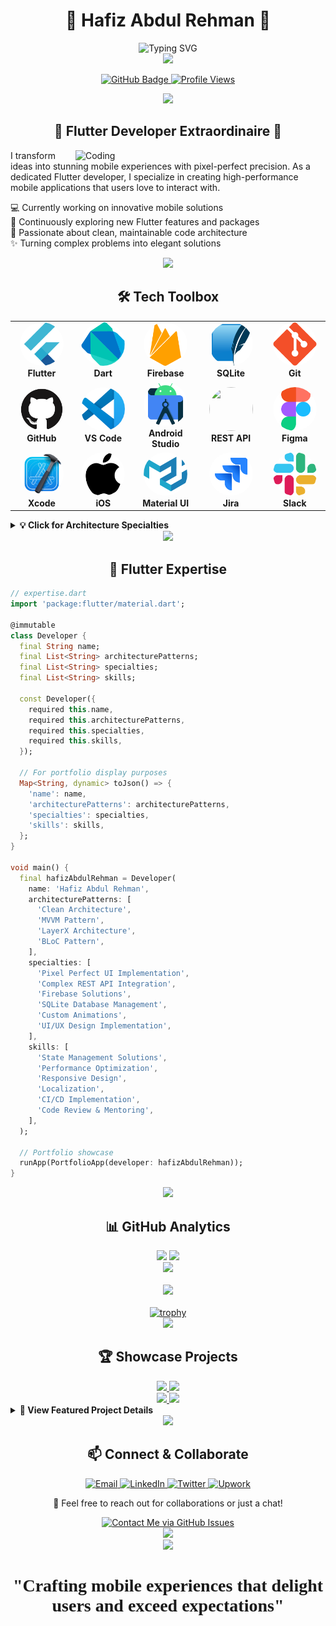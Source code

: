 # <div align="center">🚀 Hafiz Abdul Rehman 🚀</div>

<div align="center">
  <img src="https://readme-typing-svg.herokuapp.com?font=Pacifico&weight=600&size=30&duration=3000&pause=1000&color=0969DA&center=true&vCenter=true&random=false&width=500&lines=Flutter+Developer;Mobile+App+Expert;UI%2FUX+Enthusiast;Clean+Architecture+Specialist" alt="Typing SVG" />
</div>

<div align="center">
  <img src="https://media.giphy.com/media/M9gbBd9nbDrOTu1Mqx/giphy.gif" width="120"/>
</div>

<p align="center">
  <a href="https://github.com/Hafiz-Abdul-Rehman?tab=followers">
    <img src="https://img.shields.io/github/followers/Hafiz-Abdul-Rehman?label=Followers&style=for-the-badge&color=0969DA" alt="GitHub Badge">
  </a>
  <a href="#">
    <img src="https://komarev.com/ghpvc/?username=Hafiz-Abdul-Rehman&label=Profile%20views&color=0e75b6&style=for-the-badge" alt="Profile Views" />
  </a>
</p>

<div align="center">
  <img src="https://user-images.githubusercontent.com/73097560/115834477-dbab4500-a447-11eb-908a-139a6edaec5c.gif">
</div>

## <div align="center">📱 Flutter Developer Extraordinaire 📱</div>
<img align="right" alt="Coding" width="400" src="https://cdn.dribbble.com/users/1162077/screenshots/3848914/programmer.gif">

<p align="left">
I transform ideas into stunning mobile experiences with pixel-perfect precision. As a dedicated Flutter developer, I specialize in creating high-performance mobile applications that users love to interact with.

💻 Currently working on innovative mobile solutions  
🌱 Continuously exploring new Flutter features and packages  
🚀 Passionate about clean, maintainable code architecture  
✨ Turning complex problems into elegant solutions
</p>

<div align="center">
  <img src="https://user-images.githubusercontent.com/73097560/115834477-dbab4500-a447-11eb-908a-139a6edaec5c.gif">
</div>

## <div align="center">🛠️ Tech Toolbox</div>

<div align="center">
  <table>
    <tr>
      <td align="center" width="100">
        <img src="https://github.com/devicons/devicon/blob/master/icons/flutter/flutter-original.svg" width="70" height="70" style="border-radius:50%" />
        <br><strong>Flutter</strong>
      </td>
      <td align="center" width="100">
        <img src="https://github.com/devicons/devicon/blob/master/icons/dart/dart-original.svg" width="70" height="70" style="border-radius:50%" />
        <br><strong>Dart</strong>
      </td>
      <td align="center" width="100">
        <img src="https://github.com/devicons/devicon/blob/master/icons/firebase/firebase-plain.svg" width="70" height="70" style="border-radius:50%" />
        <br><strong>Firebase</strong>
      </td>
      <td align="center" width="100">
        <img src="https://github.com/devicons/devicon/blob/master/icons/sqlite/sqlite-original.svg" width="70" height="70" style="border-radius:50%" />
        <br><strong>SQLite</strong>
      </td>
      <td align="center" width="100">
        <img src="https://github.com/devicons/devicon/blob/master/icons/git/git-original.svg" width="70" height="70" style="border-radius:50%" />
        <br><strong>Git</strong>
      </td>
    </tr>
    <tr>
      <td align="center" width="100">
        <img src="https://github.com/devicons/devicon/blob/master/icons/github/github-original.svg" width="70" height="70" style="border-radius:50%" />
        <br><strong>GitHub</strong>
      </td>
      <td align="center" width="100">
        <img src="https://github.com/devicons/devicon/blob/master/icons/vscode/vscode-original.svg" width="70" height="70" style="border-radius:50%" />
        <br><strong>VS Code</strong>
      </td>
      <td align="center" width="100">
        <img src="https://github.com/devicons/devicon/blob/master/icons/androidstudio/androidstudio-original.svg" width="70" height="70" style="border-radius:50%" />
        <br><strong>Android Studio</strong>
      </td>
      <td align="center" width="100">
        <img src="https://user-images.githubusercontent.com/25181517/192107858-9166028c-2dd3-4435-b13b-abcdeec18ff3.png" width="70" height="70" style="border-radius:50%" />
        <br><strong>REST API</strong>
      </td>
      <td align="center" width="100">
        <img src="https://github.com/devicons/devicon/blob/master/icons/figma/figma-original.svg" width="70" height="70" style="border-radius:50%" />
        <br><strong>Figma</strong>
      </td>
    </tr>
    <tr>
      <td align="center" width="100">
        <img src="https://github.com/devicons/devicon/blob/master/icons/xcode/xcode-original.svg" width="70" height="70" style="border-radius:50%" />
        <br><strong>Xcode</strong>
      </td>
      <td align="center" width="100">
        <img src="https://github.com/devicons/devicon/blob/master/icons/apple/apple-original.svg" width="70" height="70" style="border-radius:50%" />
        <br><strong>iOS</strong>
      </td>
      <td align="center" width="100">
        <img src="https://github.com/devicons/devicon/blob/master/icons/materialui/materialui-original.svg" width="70" height="70" style="border-radius:50%" />
        <br><strong>Material UI</strong>
      </td>
      <td align="center" width="100">
        <img src="https://github.com/devicons/devicon/blob/master/icons/jira/jira-original.svg" width="70" height="70" style="border-radius:50%" />
        <br><strong>Jira</strong>
      </td>
      <td align="center" width="100">
        <img src="https://github.com/devicons/devicon/blob/master/icons/slack/slack-original.svg" width="70" height="70" style="border-radius:50%" />
        <br><strong>Slack</strong>
      </td>
    </tr>
  </table>
</div>

<details>
  <summary><b>💡 Click for Architecture Specialties</b></summary>
  <br>
  <div align="center">
    <img src="https://img.shields.io/badge/Clean_Architecture-007ACC?style=for-the-badge&logo=flutter&logoColor=white" alt="Clean Architecture"/>
    <img src="https://img.shields.io/badge/MVVM_Pattern-0175C2?style=for-the-badge&logo=flutter&logoColor=white" alt="MVVM Pattern"/>
    <img src="https://img.shields.io/badge/LayerX_Architecture-02569B?style=for-the-badge&logo=flutter&logoColor=white" alt="LayerX Architecture"/>
    <img src="https://img.shields.io/badge/BLoC_Pattern-13B9FD?style=for-the-badge&logo=flutter&logoColor=white" alt="BLoC Pattern"/>
    <img src="https://img.shields.io/badge/Repository_Pattern-0175C2?style=for-the-badge&logo=flutter&logoColor=white" alt="Repository Pattern"/>
  </div>
</details>

<div align="center">
  <img src="https://user-images.githubusercontent.com/73097560/115834477-dbab4500-a447-11eb-908a-139a6edaec5c.gif">
</div>

## <div align="center">🧠 Flutter Expertise</div>

```dart
// expertise.dart
import 'package:flutter/material.dart';

@immutable
class Developer {
  final String name;
  final List<String> architecturePatterns;
  final List<String> specialties;
  final List<String> skills;
  
  const Developer({
    required this.name,
    required this.architecturePatterns,
    required this.specialties,
    required this.skills,
  });
  
  // For portfolio display purposes
  Map<String, dynamic> toJson() => {
    'name': name,
    'architecturePatterns': architecturePatterns,
    'specialties': specialties,
    'skills': skills,
  };
}

void main() {
  final hafizAbdulRehman = Developer(
    name: 'Hafiz Abdul Rehman',
    architecturePatterns: [
      'Clean Architecture',
      'MVVM Pattern',
      'LayerX Architecture',
      'BLoC Pattern',
    ],
    specialties: [
      'Pixel Perfect UI Implementation',
      'Complex REST API Integration',
      'Firebase Solutions',
      'SQLite Database Management',
      'Custom Animations',
      'UI/UX Design Implementation',
    ],
    skills: [
      'State Management Solutions',
      'Performance Optimization',
      'Responsive Design',
      'Localization',
      'CI/CD Implementation',
      'Code Review & Mentoring',
    ],
  );
  
  // Portfolio showcase
  runApp(PortfolioApp(developer: hafizAbdulRehman));
}
```

<div align="center">
  <img src="https://user-images.githubusercontent.com/73097560/115834477-dbab4500-a447-11eb-908a-139a6edaec5c.gif">
</div>

## <div align="center">📊 GitHub Analytics</div>

<div align="center">
  <!-- Redesigned GitHub Stats Cards with Gradient Background -->
  <img width="49%" src="https://github-readme-stats-sigma-five.vercel.app/api?username=Hafiz-Abdul-Rehman&show_icons=true&count_private=true&hide_border=true&title_color=00FF00&icon_color=00FF00&text_color=FFFFFF&bg_color=0,000000,0D1117" />
  <img width="49%" src="https://github-readme-stats-sigma-five.vercel.app/api/top-langs/?username=Hafiz-Abdul-Rehman&layout=compact&hide_border=true&title_color=00FF00&text_color=FFFFFF&bg_color=0,0D1117,000000" />
</div>

<div align="center">
  <!-- Custom Streak Stats with Neon Effect -->
  <img src="https://streak-stats.demolab.com?user=Hafiz-Abdul-Rehman&hide_border=true&border_radius=10&background=0D1117&stroke=00FF00&ring=00FF00&fire=FFA500&currStreakNum=FFFFFF&sideNums=00FF00&currStreakLabel=00FF00&sideLabels=00FF00&dates=FFFFFF" />
</div>

<!-- Contribution Graph with Custom Theme -->
<div align="center">
  <br>
  <a href="https://github.com/Hafiz-Abdul-Rehman">
    <img src="https://github-readme-activity-graph.vercel.app/graph?username=Hafiz-Abdul-Rehman&theme=react-dark&hide_border=true&area=true&point=00FF00&line=00FF00&radius=8" width="98%" />
  </a>
</div>

<!-- Profile Trophy with Improved Design -->
<div align="center">
  <br>
  <a href="https://github.com/ryo-ma/github-profile-trophy">
    <img src="https://github-profile-trophy.vercel.app/?username=Hafiz-Abdul-Rehman&theme=radical&no-frame=true&no-bg=true&column=7&margin-w=15" alt="trophy" />
  </a>
</div>

<div align="center">
  <img src="https://user-images.githubusercontent.com/73097560/115834477-dbab4500-a447-11eb-908a-139a6edaec5c.gif">
</div>

## <div align="center">🏆 Showcase Projects</div>

<div align="center">
  <a href="https://github.com/Hafiz-Abdul-Rehman/project1">
    <img src="https://github-readme-stats.vercel.app/api/pin/?username=Hafiz-Abdul-Rehman&repo=project1&theme=radical&border_color=30A3DC&bg_color=0D1117" width="49%" />
  </a>
  <a href="https://github.com/Hafiz-Abdul-Rehman/project2">
    <img src="https://github-readme-stats.vercel.app/api/pin/?username=Hafiz-Abdul-Rehman&repo=project2&theme=radical&border_color=30A3DC&bg_color=0D1117" width="49%" />
  </a>
</div>
<div align="center">
  <a href="https://github.com/Hafiz-Abdul-Rehman/project3">
    <img src="https://github-readme-stats.vercel.app/api/pin/?username=Hafiz-Abdul-Rehman&repo=project3&theme=radical&border_color=30A3DC&bg_color=0D1117" width="49%" />
  </a>
  <a href="https://github.com/Hafiz-Abdul-Rehman/project4">
    <img src="https://github-readme-stats.vercel.app/api/pin/?username=Hafiz-Abdul-Rehman&repo=project4&theme=radical&border_color=30A3DC&bg_color=0D1117" width="49%" />
  </a>
</div>

<details>
  <summary><b>📱 View Featured Project Details</b></summary>
  <br>
  
  ### 🚀 E-Commerce App
  A full-featured Flutter e-commerce application with clean architecture.
  
  **Tech Stack:**
  - Flutter 3.0+
  - Firebase (Auth, Firestore, Storage)
  - Provider State Management
  - Custom Animations
  - Payment Gateway Integration
  
  **Key Features:**
  - User authentication and profile management
  - Product browsing with advanced filters
  - Shopping cart and checkout process
  - Order tracking and history
  - User reviews and ratings
  - Admin dashboard for product management
  
  ### 📊 Data Visualization App
  A business analytics dashboard with interactive charts and data visualization.
  
  **Tech Stack:**
  - Flutter 2.8+
  - REST API integration
  - BLoC pattern
  - FL Chart for visualizations
  - SQLite for offline data
  
  **Key Features:**
  - Real-time data updates
  - Interactive charts and graphs
  - Data export functionality
  - User permission management
  - Offline mode capability
  
  ### 📱 Social Networking App
  A modern social networking application built with Flutter.
  
  **Tech Stack:**
  - Flutter 2.5+
  - Firebase (Auth, Firestore, Storage, FCM)
  - GetX State Management
  - Custom UI components
  - Socket.io for real-time features
  
  **Key Features:**
  - User profiles and connections
  - News feed with media support
  - Real-time messaging
  - Push notifications
  - Content discovery algorithms
</details>

<div align="center">
  <img src="https://user-images.githubusercontent.com/73097560/115834477-dbab4500-a447-11eb-908a-139a6edaec5c.gif">
</div>

## <div align="center">📫 Connect & Collaborate</div>

<div align="center">
  <a href="mailto:your.email@example.com">
    <img src="https://img.shields.io/badge/Email-D14836?style=for-the-badge&logo=gmail&logoColor=white" alt="Email"/>
  </a>
  <a href="https://www.linkedin.com/in/your-linkedin/">
    <img src="https://img.shields.io/badge/LinkedIn-0077B5?style=for-the-badge&logo=linkedin&logoColor=white" alt="LinkedIn"/>
  </a>
  <a href="https://twitter.com/your-twitter">
    <img src="https://img.shields.io/badge/Twitter-1DA1F2?style=for-the-badge&logo=twitter&logoColor=white" alt="Twitter"/>
  </a>
  <a href="https://www.upwork.com/your-profile">
    <img src="https://img.shields.io/badge/Upwork-6FDA44?style=for-the-badge&logo=upwork&logoColor=white" alt="Upwork"/>
  </a>
</div>

<div align="center">
  <p>💬 Feel free to reach out for collaborations or just a chat!</p>
  <a href="https://github.com/Hafiz-Abdul-Rehman/Hafiz-Abdul-Rehman/issues/new?template=custom-template.md&title=%5BCONTACT%5D">
    <img src="https://img.shields.io/badge/Contact_Me-Via_GitHub_Issues-blue?style=for-the-badge&logo=github" alt="Contact Me via GitHub Issues">
  </a>
</div>

<div align="center">
  <img src="https://user-images.githubusercontent.com/73097560/115834477-dbab4500-a447-11eb-908a-139a6edaec5c.gif">
</div>

<div align="center">
  <img src="https://raw.githubusercontent.com/trinib/trinib/snake/github-contribution-grid-snake-dark.svg" width="100%">
</div>

<div align="center">
  <h3 style="font-family: 'Pacifico', cursive; font-size: 28px;">
    "Crafting mobile experiences that delight users and exceed expectations"
  </h3>
</div>
